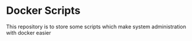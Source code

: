 # Docker Scripts
This repository is to store some scripts which make system administration with docker easier
